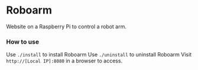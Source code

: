 # Roboarm
Website on a Raspberry Pi to control a robot arm.

### How to use
Use `./install` to install Roboarm
Use `./uninstall` to uninstall Roboarm
Visit `http://[Local IP]:8080` in a browser to access.
